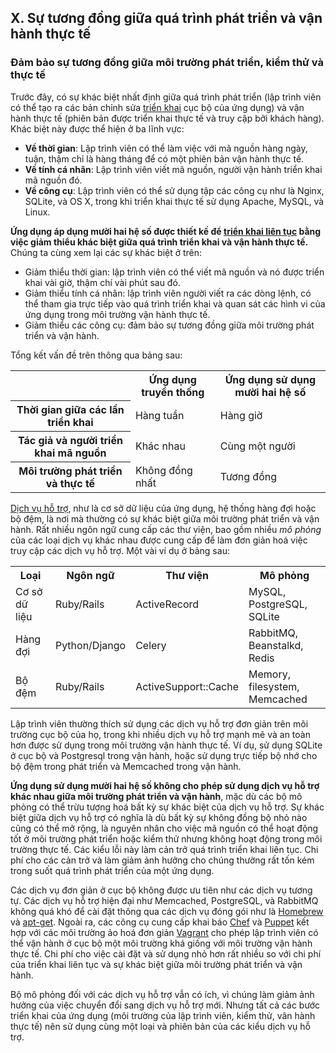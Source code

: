 ## X. Sự tương đồng giữa quá trình phát triển và vận hành thực tế
### Đảm bảo sự tương đồng giữa môi trường phát triển, kiểm thử và thực tế 

Trước đây, có sự khác biệt nhất định giữa quá trình phát triển (lập trình viên có thể tạo ra các bản chỉnh sửa [triển khai](./codebase) cục bộ của ứng dụng) và vận hành thực tế (phiên bản được triển khai thực tế và truy cập bởi khách hàng). Khác biệt này được thể hiện ở ba lĩnh vực:

* **Về thời gian**: Lập trình viên có thể làm việc với mã nguồn hàng ngày, tuận, thậm chỉ là hàng tháng để có một phiên bản vận hành thực tế.
* **Về tính cá nhân**: Lập trình viên viết mã nguồn, người vận hành triển khai mã nguồn đó.
* **Về công cụ**: Lập trình viên có thể sử dụng tập các công cụ như là Nginx, SQLite, và OS X, trong khi triển khai thực tế sử dụng Apache, MySQL, và Linux.

**Ứng dụng áp dụng mười hai hệ số được thiết kế để [triển khai liên tục](http://www.avc.com/a_vc/2011/02/continuous-deployment.html) bằng việc giảm thiểu khác biệt giữa quá trình triển khai và vận hành thực tế.** Chúng ta cùng xem lại các sự khác biệt ở trên:

* Giảm thiểu thời gian: lập trình viên có thể viết mã nguồn và nó được triển khai vài giờ, thậm chí vài phút sau đó.
* Giảm thiểu tính cá nhân: lập trình viên người viết ra các dòng lệnh, có thể tham gia trực tiếp vào quá trình triển khai và quan sát các hình vi của ứng dụng trong môi trường vận hành thực tế.
* Giảm thiểu các công cụ: đảm bảo sự tương đồng giữa môi trường phát triển và vận hành.

Tổng kết vấn đề trên thông qua bảng sau:
<table>
  <tr>
    <th></th>
    <th>Ứng dụng truyền thống</th>
    <th>Ứng dụng sử dụng mười hai hệ số</th>
  </tr>
  <tr>
    <th>Thời gian giữa các lần triển khai</th>
    <td>Hàng tuần</td>
    <td>Hàng giờ</td>
  </tr>
  <tr>
    <th>Tác giả và người triển khai mã nguồn</th>
    <td>Khác nhau</td>
    <td>Cùng một người</td>
  </tr>
  <tr>
    <th>Môi trường phát triển và thực tế</th>
    <td>Không đồng nhất</td>
    <td>Tương đồng</td>
  </tr>
</table>

[Dịch vụ hỗ trợ](./backing-services), như là cơ sở dữ liệu của ứng dụng, hệ thống hàng đợi hoặc bộ đệm, là nơi mà thường có sự khác biệt giữa môi trường phát triển và vận hành. Rất nhiều ngôn ngữ cung cấp các thư viện, bao gồm nhiều *mô phỏng* của các loại dịch vụ khác nhau được cung cấp để làm đơn giản hoá việc truy cập các dịch vụ hỗ trợ. Một vài ví dụ ở bảng sau:

<table>
  <tr>
    <th>Loại</th>
    <th>Ngôn ngữ</th>
    <th>Thư viện</th>
    <th>Mô phỏng</th>
  </tr>
  <tr>
    <td>Cơ sở dữ liệu</td>
    <td>Ruby/Rails</td>
    <td>ActiveRecord</td>
    <td>MySQL, PostgreSQL, SQLite</td>
  </tr>
  <tr>
    <td>Hàng đợi</td>
    <td>Python/Django</td>
    <td>Celery</td>
    <td>RabbitMQ, Beanstalkd, Redis</td>
  </tr>
  <tr>
    <td>Bộ đệm</td>
    <td>Ruby/Rails</td>
    <td>ActiveSupport::Cache</td>
    <td>Memory, filesystem, Memcached</td>
  </tr>
</table>

Lập trình viên thường thích sử dụng các dịch vụ hỗ trợ đơn giản trên môi trường cục bộ của họ, trong khi nhiều dịch vụ hỗ trợ mạnh mẽ và an toàn hơn được sử dụng trong môi trường vận hành thực tế. Ví dụ, sử dụng SQLite ở cục bộ và Postgresql trong vận hành, hoặc sử dụng trực tiếp bộ nhớ cho bộ đệm trong phát triển và Memcached trong vận hành.

**Ứng dụng sử dụng mười hai hệ số không cho phép sử dụng dịch vụ hỗ trợ khác nhau giữa môi trường phát triển và vận hành**, mặc dù các bộ mô phỏng có thể trừu tượng hoá bất kỳ sự khác biệt của dịch vụ hỗ trợ. Sự khác biệt giữa dịch vụ hỗ trợ có nghĩa là dù bất kỳ sự không đồng bộ nhỏ nào cũng có thể mở rộng, là nguyên nhân cho việc mã nguồn có thể hoạt động tốt ở môi trường phát triển hoặc kiểm thử nhưng không hoạt động trong môi trường thực tế. Các kiểu lỗi này làm cản trở quá trình triển khai liên tục. Chi phí cho các cản trở và làm giảm ảnh hưởng cho chúng thường rất tốn kém trong suốt quá trình phát triển của một ứng dụng.

Các dịch vụ đơn giản ở cục bộ không được ưu tiên như các dịch vụ tương tự. Các dịch vụ hỗ trợ hiện đại như  Memcached, PostgreSQL, và RabbitMQ không quá khó để cài đặt thông qua các dịch vụ đóng gói như là [Homebrew](https://mxcl.github.com/homebrew/) và [apt-get](https://help.ubuntu.com/community/AptGet/Howto). Ngoài ra, các công cụ cung cấp khai báo [Chef](https://www.opscode.com/chef/) và [Puppet](http://docs.puppetlabs.com/) kết hợp với các môi trường ảo hoá đơn giản [Vagrant](https://vagrantup.com/) cho phép lập trình viên có thể vận hành ở cục bộ một môi trường khá giống với môi trường vận hành thực tế. Chi phí cho việc cài đặt và sử dụng nhỏ hơn rất nhiều so với chi phí của triển khai liên tục và sự khác biệt giữa môi trường phát triển và vận hành.

Bộ mô phỏng đối với các dịch vụ hỗ trợ vẫn có ích, vì chúng làm giảm ảnh hưởng của việc chuyển đổi sang dịch vụ hỗ trợ mới. Nhưng tất cả các bước triển khai của ứng dụng (môi trường của lập trình viên, kiểm thử, vân hành thực tế) nên sử dụng cùng một loại và phiên bản của các kiểu dịch vụ hỗ trợ.
